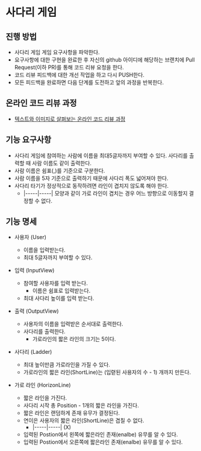 # 사다리 게임
## 진행 방법
* 사다리 게임 게임 요구사항을 파악한다.
* 요구사항에 대한 구현을 완료한 후 자신의 github 아이디에 해당하는 브랜치에 Pull Request(이하 PR)를 통해 코드 리뷰 요청을 한다.
* 코드 리뷰 피드백에 대한 개선 작업을 하고 다시 PUSH한다.
* 모든 피드백을 완료하면 다음 단계를 도전하고 앞의 과정을 반복한다.

## 온라인 코드 리뷰 과정
* [텍스트와 이미지로 살펴보는 온라인 코드 리뷰 과정](https://github.com/nextstep-step/nextstep-docs/tree/master/codereview)

## 기능 요구사항
* 사다리 게임에 참여하는 사람에 이름을 최대5글자까지 부여할 수 있다. 사다리를 출력할 때 사람 이름도 같이 출력한다.
* 사람 이름은 쉼표(,)를 기준으로 구분한다.
* 사람 이름을 5자 기준으로 출력하기 때문에 사다리 폭도 넓어져야 한다.
* 사다리 타기가 정상적으로 동작하려면 라인이 겹치지 않도록 해야 한다.
    * |-----|-----| 모양과 같이 가로 라인이 겹치는 경우 어느 방향으로 이동할지 결정할 수 없다.
    
## 기능 명세
* 사용자 (User)
    * 이름을 입력받는다.
    * 최대 5글자까지 부여할 수 있다.
    
* 입력 (InputView)
    * 참여할 사용자를 입력 받는다.
       * 이름은 쉼표로 입력받는다.
    * 최대 사다리 높이를 입력 받는다.

* 출력 (OutputView)
    * 사용자의 이름을 입력받은 순서대로 출력한다.
    * 사다리를 출력한다.
        * 가로라인의 짧은 라인의 크기는 5이다.
    
* 사다리 (Ladder)
    * 최대 높이만큼 가로라인을 가질 수 있다.
    * 가로라인의 짧은 라인(ShortLine)는 (입렫된 사용자의 수 - 1) 개까지 만든다.

* 가로 라인 (HorizonLine)
    * 짧은 라인을 가진다.
    * 사다리 시작 총 Position - 1개의 짧은 라인을 가진다.
    * 짧은 라인은 랜덤하게 존재 유무가 결정된다.
    * 연이은 사용자의 짧은 라인(ShortLine)은 겹칠 수 없다.
        * |-----|-----| (X)
    * 입력된 Postion에서 왼쪽에 짧은라인 존재(enalbe) 유무를 알 수 있다.
    * 입력된 Postion에서 오른쪽에 짧은라인 존재(enalbe) 유무를 알 수 있다.
    